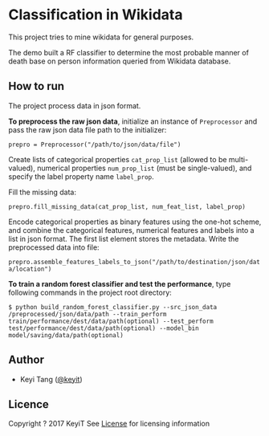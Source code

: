 # Classification in Wikidata

This project tries to mine wikidata for general purposes.

The demo built a RF classifier to determine the most probable manner of death base on
person information queried from Wikidata database.

## How to run

The project process data in json format.

**To preprocess the raw json data**, initialize an instance of `Preprocessor` and pass
the raw json data file path to the initializer:

`prepro = Preprocessor("/path/to/json/data/file")`

Create lists of categorical properties `cat_prop_list` (allowed to be multi-valued), numerical properties
`num_prop_list` (must be single-valued), and specify the label property name `label_prop`.

Fill the missing data:

`prepro.fill_missing_data(cat_prop_list, num_feat_list, label_prop)`

Encode categorical properties as binary features using the one-hot scheme, and combine the categorical
features, numerical features and labels into a list in json format. The first list element stores the
metadata. Write the preprocessed data into file:

`prepro.assemble_features_labels_to_json("/path/to/destination/json/data/location")`

**To train a random forest classifier and test the performance**, type following commands in the project
root directory:

`$ python build_random_forest_classifier.py --src_json_data /preprocessed/json/data/path --train_perform train/performance/dest/data/path(optional) --test_perform test/performance/dest/data/path(optional) --model_bin model/saving/data/path(optional)`

## Author

* Keyi Tang ([@keyit](kytangls92@gmail.com))

## Licence

Copyright ? 2017 KeyiT
See [License](https://github.com/KeyiT/wikidata_mining/blob/master/LICENSE) for licensing information



